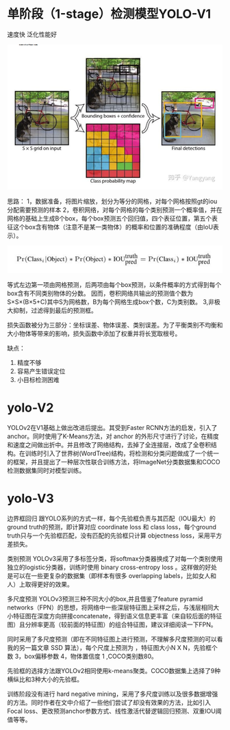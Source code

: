 单阶段（1-stage）检测模型YOLO-V1
=======================
速度快
泛化性能好

![](./images/yoloV1.png)

思路：
1，数据准备，将图片缩放，划分为等分的网格，对每个网格按照gt的iou分配需要预测的样本
2，卷积网络，对每个网格的每个类别预测一个概率值，并在网格的基础上生成B个box，每个box预测五个回归值，四个表征位置，第五个表征这个box含有物体（注意不是某一类物体）的概率和位置的准确程度（由IoU表示）。

![](./images/score_dect.png)

等式左边第一项由网格预测，后两项由每个box预测，以条件概率的方式得到每个box含有不同类别物体的分数。 因而，卷积网络共输出的预测值个数为S×S×(B×5+C)其中S为网格数，B为每个网格生成box个数，C为类别数。
3,非极大抑制，过滤得到最后的预测框。

损失函数被分为三部分：坐标误差、物体误差、类别误差。为了平衡类别不均衡和大小物体等带来的影响，损失函数中添加了权重并将长宽取根号。


缺点：
1. 精度不够
2. 容易产生错误定位
3. 小目标检测困难

yolo-V2
===================
YOLOv2在V1基础上做出改进后提出。其受到Faster RCNN方法的启发，引入了 anchor。同时使用了K-Means方法，对 anchor 的外形尺寸进行了讨论，在精度和速度之间做出折中。并且修改了网络结构，去掉了全连接层，改成了全卷积结构。在训练时引入了世界树(WordTree)结构，将检测和分类问题做成了一个统一的框架，并且提出了一种层次性联合训练方法，将ImageNet分类数据集和COCO检测数据集同时对模型训练。

yolo-V3
=====================


边界框回归
跟YOLO系列的方式一样，每个先验框负责与其匹配（IOU最大）的ground truth的预测，即计算对应 coordinate loss 和 class loss，每个ground truth只与一个先验框匹配，没有匹配的先验框只计算 objectness loss，采用平方差损失。

类别预测
YOLOv3采用了多标签分类，将softmax分类器换成了对每一个类别使用独立的logistic分类器，训练时使用 binary cross-entropy loss 。这样做的好处是可以在一些更复杂的数据集（即样本有很多 overlapping labels，比如女人和人）上取得更好的效果。

多尺度预测
YOLOv3预测三种不同大小的box,并且借鉴了feature pyramid networks（FPN）的思想，将网络中一些深层特征图上采样之后，与浅层相同大小特征图在深度方向拼接concatenate，得到语义信息更丰富（来自较后面的特征图）且分辨率更高（较前面的特征图）的组合特征图，建议详细阅读一下FPN。


同时采用了多尺度预测（即在不同特征图上进行预测，不理解多尺度预测的可以看我的另一篇文章 SSD 算法），每个尺度上预测为  ，特征图大小N X N，先验框个数 3，box偏移参数 4，物体置信度 1 ,COCO类别数80。

先验框的选择方法跟YOLOv2相同使用k-means聚类。COCO数据集上选择了9种横纵比和3种大小的先验框。


训练阶段没有进行 hard negative mining，采用了多尺度训练以及很多数据增强的方法。同时作者在文中介绍了一些他们尝试了却没有效果的方法，比如引入Focal loss、更改预测anchor参数方式、线性激活代替逻辑回归预测、双重IOU阈值等等。